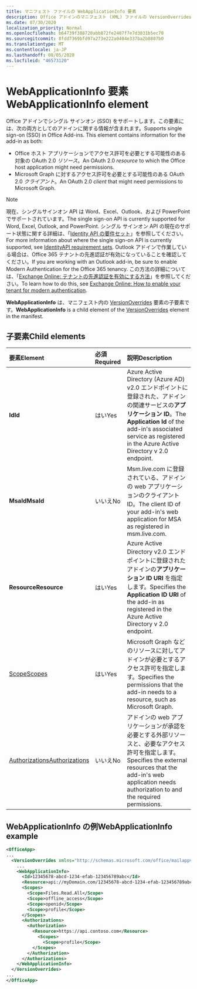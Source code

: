 ```yaml
---
title: マニフェスト ファイルの WebApplicationInfo 要素
description: Office アドインのマニフェスト (XML) ファイルの VersionOverrides 要素の参照ドキュメント。
ms.date: 07/30/2020
localization_priority: Normal
ms.openlocfilehash: b64739f388720abb872fe2407f7e7d3031b5ec70
ms.sourcegitcommit: 8fdd7369bfd97a273e222a0404e337ba2b8807b0
ms.translationtype: MT
ms.contentlocale: ja-JP
ms.lasthandoff: 08/05/2020
ms.locfileid: "46573120"
---
```

# <a name="webapplicationinfo-element"></a><span data-ttu-id="e2c59-103">WebApplicationInfo 要素</span><span class="sxs-lookup"><span data-stu-id="e2c59-103">WebApplicationInfo element</span></span>

<span data-ttu-id="e2c59-104">Office アドインでシングル サインオン (SSO) をサポートします。この要素には、次の両方としてのアドインに関する情報が含まれます。</span><span class="sxs-lookup"><span data-stu-id="e2c59-104">Supports single sign-on (SSO) in Office Add-ins. This element contains information for the add-in as both:</span></span>

- <span data-ttu-id="e2c59-105">Office ホスト アプリケーションでアクセス許可を必要とする可能性のある対象の OAuth 2.0 *リソース*。</span><span class="sxs-lookup"><span data-stu-id="e2c59-105">An OAuth 2.0 *resource* to which the Office host application might need permissions.</span></span>
- <span data-ttu-id="e2c59-106">Microsoft Graph に対するアクセス許可を必要とする可能性のある OAuth 2.0 *クライアント*。</span><span class="sxs-lookup"><span data-stu-id="e2c59-106">An OAuth 2.0 *client* that might need permissions to Microsoft Graph.</span></span>

> [!NOTE]
> <span data-ttu-id="e2c59-107">現在、シングルサインオン API は Word、Excel、Outlook、および PowerPoint でサポートされています。</span><span class="sxs-lookup"><span data-stu-id="e2c59-107">The single sign-on API is currently supported for Word, Excel, Outlook, and PowerPoint.</span></span> <span data-ttu-id="e2c59-108">シングル サインオン API の現在のサポート状態に関する詳細は、「[Identity API の要件セット](/office/dev/add-ins/reference/requirement-sets/identity-api-requirement-sets)」を参照してください。</span><span class="sxs-lookup"><span data-stu-id="e2c59-108">For more information about where the single sign-on API is currently supported, see [IdentityAPI requirement sets](/office/dev/add-ins/reference/requirement-sets/identity-api-requirement-sets).</span></span> <span data-ttu-id="e2c59-109">Outlook アドインで作業している場合は、Office 365 テナントの先進認証が有効になっていることを確認してください。</span><span class="sxs-lookup"><span data-stu-id="e2c59-109">If you are working with an Outlook add-in, be sure to enable Modern Authentication for the Office 365 tenancy.</span></span> <span data-ttu-id="e2c59-110">この方法の詳細については、「[Exchange Online: テナントの先進認証を有効にする方法](https://social.technet.microsoft.com/wiki/contents/articles/32711.exchange-online-how-to-enable-your-tenant-for-modern-authentication.aspx)」を参照してください。</span><span class="sxs-lookup"><span data-stu-id="e2c59-110">To learn how to do this, see [Exchange Online: How to enable your tenant for modern authentication](https://social.technet.microsoft.com/wiki/contents/articles/32711.exchange-online-how-to-enable-your-tenant-for-modern-authentication.aspx).</span></span>

<span data-ttu-id="e2c59-111">**WebApplicationInfo** は、マニフェスト内の [VersionOverrides](versionoverrides.md) 要素の子要素です。</span><span class="sxs-lookup"><span data-stu-id="e2c59-111">**WebApplicationInfo** is a child element of the [VersionOverrides](versionoverrides.md) element in the manifest.</span></span>  

## <a name="child-elements"></a><span data-ttu-id="e2c59-112">子要素</span><span class="sxs-lookup"><span data-stu-id="e2c59-112">Child elements</span></span>

|  <span data-ttu-id="e2c59-113">要素</span><span class="sxs-lookup"><span data-stu-id="e2c59-113">Element</span></span> |  <span data-ttu-id="e2c59-114">必須</span><span class="sxs-lookup"><span data-stu-id="e2c59-114">Required</span></span>  |  <span data-ttu-id="e2c59-115">説明</span><span class="sxs-lookup"><span data-stu-id="e2c59-115">Description</span></span>  |
|:-----|:-----|:-----|
|  <span data-ttu-id="e2c59-116">**Id**</span><span class="sxs-lookup"><span data-stu-id="e2c59-116">**Id**</span></span>    |  <span data-ttu-id="e2c59-117">はい</span><span class="sxs-lookup"><span data-stu-id="e2c59-117">Yes</span></span>   |  <span data-ttu-id="e2c59-118">Azure Active Directory (Azure AD) v2.0 エンドポイントに登録された、アドインの関連サービスの**アプリケーション ID**。</span><span class="sxs-lookup"><span data-stu-id="e2c59-118">The **Application Id** of the add-in's associated service as registered in the Azure Active Directory v 2.0 endpoint.</span></span>|
|  <span data-ttu-id="e2c59-119">**MsaId**</span><span class="sxs-lookup"><span data-stu-id="e2c59-119">**MsaId**</span></span>    |  <span data-ttu-id="e2c59-120">いいえ</span><span class="sxs-lookup"><span data-stu-id="e2c59-120">No</span></span>   |  <span data-ttu-id="e2c59-121">Msm.live.com に登録されている、アドインの web アプリケーションのクライアント ID。</span><span class="sxs-lookup"><span data-stu-id="e2c59-121">The client ID of your add-in's web application for MSA as registered in msm.live.com.</span></span>|
|  <span data-ttu-id="e2c59-122">**Resource**</span><span class="sxs-lookup"><span data-stu-id="e2c59-122">**Resource**</span></span>  |  <span data-ttu-id="e2c59-123">はい</span><span class="sxs-lookup"><span data-stu-id="e2c59-123">Yes</span></span>   |  <span data-ttu-id="e2c59-124">Azure Active Directory v2.0 エンドポイントに登録されたアドインの**アプリケーション ID URI** を指定します。</span><span class="sxs-lookup"><span data-stu-id="e2c59-124">Specifies the **Application ID URI** of the add-in as registered in the Azure Active Directory v 2.0 endpoint.</span></span>|
|  [<span data-ttu-id="e2c59-125">Scope</span><span class="sxs-lookup"><span data-stu-id="e2c59-125">Scopes</span></span>](scopes.md)                |  <span data-ttu-id="e2c59-126">はい</span><span class="sxs-lookup"><span data-stu-id="e2c59-126">Yes</span></span>  |  <span data-ttu-id="e2c59-127">Microsoft Graph などのリソースに対してアドインが必要とするアクセス許可を指定します。</span><span class="sxs-lookup"><span data-stu-id="e2c59-127">Specifies the permissions that the add-in needs to a resource, such as Microsoft Graph.</span></span>  |
|  [<span data-ttu-id="e2c59-128">Authorizations</span><span class="sxs-lookup"><span data-stu-id="e2c59-128">Authorizations</span></span>](authorizations.md)  |  <span data-ttu-id="e2c59-129">いいえ</span><span class="sxs-lookup"><span data-stu-id="e2c59-129">No</span></span>   | <span data-ttu-id="e2c59-130">アドインの web アプリケーションが承認を必要とする外部リソースと、必要なアクセス許可を指定します。</span><span class="sxs-lookup"><span data-stu-id="e2c59-130">Specifies the external resources that the add-in's web application needs authorization to and the required permissions.</span></span>|

## <a name="webapplicationinfo-example"></a><span data-ttu-id="e2c59-131">WebApplicationInfo の例</span><span class="sxs-lookup"><span data-stu-id="e2c59-131">WebApplicationInfo example</span></span>

```xml
<OfficeApp>
...
  <VersionOverrides xmlns="http://schemas.microsoft.com/office/mailappversionoverrides" xsi:type="VersionOverridesV1_0">
    ...
    <WebApplicationInfo>
      <Id>12345678-abcd-1234-efab-123456789abc</Id>
      <Resource>api://myDomain.com/12345678-abcd-1234-efab-123456789abc</Resource>
      <Scopes>
        <Scope>Files.Read.All</Scope>
        <Scope>offline_access</Scope>
        <Scope>openid</Scope>
        <Scope>profile</Scope>
      </Scopes>
      <Authorizations>
        <Authorization>
          <Resource>https://api.contoso.com</Resource>
            <Scopes>
              <Scope>profile</Scope>
          </Scopes>
        </Authorization>
      </Authorizations>
    </WebApplicationInfo>
  </VersionOverrides>
...
</OfficeApp>
```
